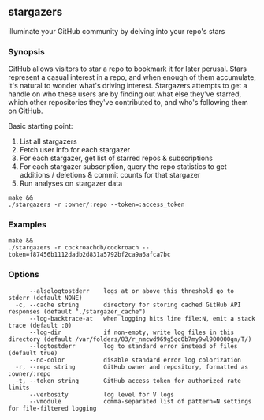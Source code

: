 ## stargazers

illuminate your GitHub community by delving into your repo's stars

### Synopsis



GitHub allows visitors to star a repo to bookmark it for later
perusal. Stars represent a casual interest in a repo, and when enough
of them accumulate, it's natural to wonder what's driving interest.
Stargazers attempts to get a handle on who these users are by finding
out what else they've starred, which other repositories they've
contributed to, and who's following them on GitHub.

Basic starting point:

1. List all stargazers
2. Fetch user info for each stargazer
3. For each stargazer, get list of starred repos & subscriptions
4. For each stargazer subscription, query the repo statistics to
   get additions / deletions & commit counts for that stargazer
5. Run analyses on stargazer data


```
make &&
./stargazers -r :owner/:repo --token=:access_token
```

### Examples

```
make &&
./stargazers -r cockroachdb/cockroach --token=f87456b1112dadb2d831a5792bf2ca9a6afca7bc
```

### Options

```
      --alsologtostderr    logs at or above this threshold go to stderr (default NONE)
  -c, --cache string       directory for storing cached GitHub API responses (default "./stargazer_cache")
      --log-backtrace-at   when logging hits line file:N, emit a stack trace (default :0)
      --log-dir            if non-empty, write log files in this directory (default /var/folders/83/r_nmcwd969g5qc0b7my9wl900000gn/T/)
      --logtostderr        log to standard error instead of files (default true)
      --no-color           disable standard error log colorization
  -r, --repo string        GitHub owner and repository, formatted as :owner/:repo
  -t, --token string       GitHub access token for authorized rate limits
      --verbosity          log level for V logs
      --vmodule            comma-separated list of pattern=N settings for file-filtered logging
```
